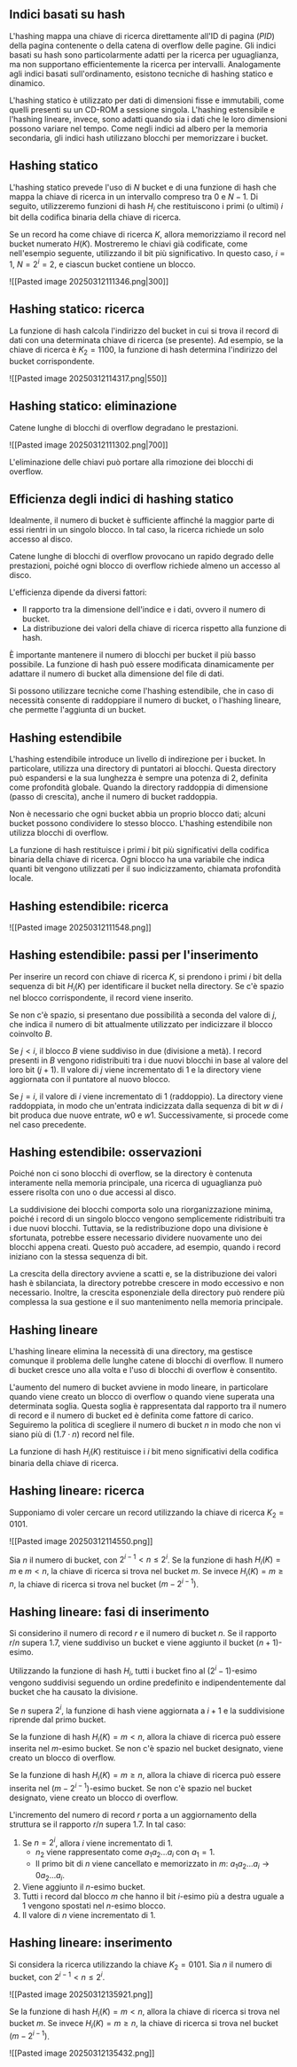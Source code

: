 ## Indici basati su hash

L'hashing mappa una chiave di ricerca direttamente all'ID di pagina ($PID$) della pagina contenente o della catena di overflow delle pagine. Gli indici basati su hash sono particolarmente adatti per la ricerca per uguaglianza, ma non supportano efficientemente la ricerca per intervalli. Analogamente agli indici basati sull'ordinamento, esistono tecniche di hashing statico e dinamico.

L'hashing statico è utilizzato per dati di dimensioni fisse e immutabili, come quelli presenti su un CD-ROM a sessione singola. L'hashing estensibile e l'hashing lineare, invece, sono adatti quando sia i dati che le loro dimensioni possono variare nel tempo. Come negli indici ad albero per la memoria secondaria, gli indici hash utilizzano blocchi per memorizzare i bucket.

## Hashing statico

L'hashing statico prevede l'uso di $N$ bucket e di una funzione di hash che mappa la chiave di ricerca in un intervallo compreso tra $0$ e $N-1$. Di seguito, utilizzeremo funzioni di hash $H_i$ che restituiscono i primi (o ultimi) $i$ bit della codifica binaria della chiave di ricerca.  

Se un record ha come chiave di ricerca $K$, allora memorizziamo il record nel bucket numerato $H(K)$.   Mostreremo le chiavi già codificate, come nell'esempio seguente, utilizzando il bit più significativo. In questo caso, $i = 1$, $N = 2^i = 2$, e ciascun bucket contiene un blocco.  

![[Pasted image 20250312111346.png|300]]

## Hashing statico: ricerca

La funzione di hash calcola l'indirizzo del bucket in cui si trova il record di dati con una determinata chiave di ricerca (se presente). Ad esempio, se la chiave di ricerca è $K_2 = 1100$, la funzione di hash determina l'indirizzo del bucket corrispondente.  

![[Pasted image 20250312114317.png|550]]

## Hashing statico: eliminazione

Catene lunghe di blocchi di overflow degradano le prestazioni. 

![[Pasted image 20250312111302.png|700]]

L'eliminazione delle chiavi può portare alla rimozione dei blocchi di overflow.  

## Efficienza degli indici di hashing statico

Idealmente, il numero di bucket è sufficiente affinché la maggior parte di essi rientri in un singolo blocco. In tal caso, la ricerca richiede un solo accesso al disco.  

Catene lunghe di blocchi di overflow provocano un rapido degrado delle prestazioni, poiché ogni blocco di overflow richiede almeno un accesso al disco.  

L'efficienza dipende da diversi fattori:  
- Il rapporto tra la dimensione dell'indice e i dati, ovvero il numero di bucket.  
- La distribuzione dei valori della chiave di ricerca rispetto alla funzione di hash.  

È importante mantenere il numero di blocchi per bucket il più basso possibile. La funzione di hash può essere modificata dinamicamente per adattare il numero di bucket alla dimensione del file di dati.  

Si possono utilizzare tecniche come l'hashing estendibile, che in caso di necessità consente di raddoppiare il numero di bucket, o l'hashing lineare, che permette l'aggiunta di un bucket. 

## Hashing estendibile

L'hashing estendibile introduce un livello di indirezione per i bucket. In particolare, utilizza una directory di puntatori ai blocchi. Questa directory può espandersi e la sua lunghezza è sempre una potenza di 2, definita come profondità globale. Quando la directory raddoppia di dimensione (passo di crescita), anche il numero di bucket raddoppia.  

Non è necessario che ogni bucket abbia un proprio blocco dati; alcuni bucket possono condividere lo stesso blocco. L'hashing estendibile non utilizza blocchi di overflow.  

La funzione di hash restituisce i primi $i$ bit più significativi della codifica binaria della chiave di ricerca. Ogni blocco ha una variabile che indica quanti bit vengono utilizzati per il suo indicizzamento, chiamata profondità locale.  


## Hashing estendibile: ricerca

![[Pasted image 20250312111548.png]]

## Hashing estendibile: passi per l'inserimento  

Per inserire un record con chiave di ricerca $K$, si prendono i primi $i$ bit della sequenza di bit $H_i(K)$ per identificare il bucket nella directory. Se c'è spazio nel blocco corrispondente, il record viene inserito.  

Se non c'è spazio, si presentano due possibilità a seconda del valore di $j$, che indica il numero di bit attualmente utilizzato per indicizzare il blocco coinvolto $B$.  

Se $j < i$, il blocco $B$ viene suddiviso in due (divisione a metà). I record presenti in $B$ vengono ridistribuiti tra i due nuovi blocchi in base al valore del loro bit $(j+1)$. Il valore di $j$ viene incrementato di 1 e la directory viene aggiornata con il puntatore al nuovo blocco.  

Se $j = i$, il valore di $i$ viene incrementato di 1 (raddoppio). La directory viene raddoppiata, in modo che un'entrata indicizzata dalla sequenza di bit $w$ di $i$ bit produca due nuove entrate, $w0$ e $w1$. Successivamente, si procede come nel caso precedente.  

## Hashing estendibile: osservazioni  

Poiché non ci sono blocchi di overflow, se la directory è contenuta interamente nella memoria principale, una ricerca di uguaglianza può essere risolta con uno o due accessi al disco.  

La suddivisione dei blocchi comporta solo una riorganizzazione minima, poiché i record di un singolo blocco vengono semplicemente ridistribuiti tra i due nuovi blocchi. Tuttavia, se la redistribuzione dopo una divisione è sfortunata, potrebbe essere necessario dividere nuovamente uno dei blocchi appena creati. Questo può accadere, ad esempio, quando i record iniziano con la stessa sequenza di bit.  

La crescita della directory avviene a scatti e, se la distribuzione dei valori hash è sbilanciata, la directory potrebbe crescere in modo eccessivo e non necessario. Inoltre, la crescita esponenziale della directory può rendere più complessa la sua gestione e il suo mantenimento nella memoria principale.  

## Hashing lineare  

L'hashing lineare elimina la necessità di una directory, ma gestisce comunque il problema delle lunghe catene di blocchi di overflow. Il numero di bucket cresce uno alla volta e l'uso di blocchi di overflow è consentito.  

L'aumento del numero di bucket avviene in modo lineare, in particolare quando viene creato un blocco di overflow o quando viene superata una determinata soglia. Questa soglia è rappresentata dal rapporto tra il numero di record e il numero di bucket ed è definita come fattore di carico. Seguiremo la politica di scegliere il numero di bucket $n$ in modo che non vi siano più di $(1.7 \cdot n)$ record nel file.  

La funzione di hash $H_i(K)$ restituisce i $i$ bit meno significativi della codifica binaria della chiave di ricerca.  

## Hashing lineare: ricerca  

Supponiamo di voler cercare un record utilizzando la chiave di ricerca $K_2 = 0101$.  


![[Pasted image 20250312114550.png]]

Sia $n$ il numero di bucket, con $2^{i-1} < n \leq 2^i$. Se la funzione di hash $H_i(K) = m$ e $m < n$, la chiave di ricerca si trova nel bucket $m$. Se invece $H_i(K) = m \geq n$, la chiave di ricerca si trova nel bucket $(m - 2^{i-1})$.  

## Hashing lineare: fasi di inserimento

Si considerino il numero di record $r$ e il numero di bucket $n$. Se il rapporto $r/n$ supera $1.7$, viene suddiviso un bucket e viene aggiunto il bucket $(n+1)$-esimo.

Utilizzando la funzione di hash $H_i$, tutti i bucket fino al $(2^i - 1)$-esimo vengono suddivisi seguendo un ordine predefinito e indipendentemente dal bucket che ha causato la divisione.

Se $n$ supera $2^i$, la funzione di hash viene aggiornata a $i+1$ e la suddivisione riprende dal primo bucket.

Se la funzione di hash $H_i(K) = m < n$, allora la chiave di ricerca può essere inserita nel $m$-esimo bucket. Se non c'è spazio nel bucket designato, viene creato un blocco di overflow.

Se la funzione di hash $H_i(K) = m \geq n$, allora la chiave di ricerca può essere inserita nel $(m - 2^{i-1})$-esimo bucket. Se non c'è spazio nel bucket designato, viene creato un blocco di overflow.

L'incremento del numero di record $r$ porta a un aggiornamento della struttura se il rapporto $r/n$ supera $1.7$. In tal caso:

1. Se $n = 2^i$, allora $i$ viene incrementato di $1$.
   - $n_2$ viene rappresentato come $a_1 a_2 ... a_i$ con $a_1 = 1$.
   - Il primo bit di $n$ viene cancellato e memorizzato in $m$:  $a_1 a_2 ... a_i \rightarrow 0 a_2 ... a_i$.
2. Viene aggiunto il $n$-esimo bucket.
3. Tutti i record dal blocco $m$ che hanno il bit $i$-esimo più a destra uguale a 1 vengono spostati nel $n$-esimo blocco.
4. Il valore di $n$ viene incrementato di $1$.

## Hashing lineare: inserimento
 
Si considera la ricerca utilizzando la chiave $K_2 = 0101$. Sia $n$ il numero di bucket, con $2^{i-1} < n \leq 2^i$. 

![[Pasted image 20250312135921.png]]

Se la funzione di hash $H_i(K) = m < n$, allora la chiave di ricerca si trova nel bucket $m$. Se invece $H_i(K) = m \geq n$, la chiave di ricerca si trova nel bucket $(m - 2^{i-1})$.


![[Pasted image 20250312135432.png]]



